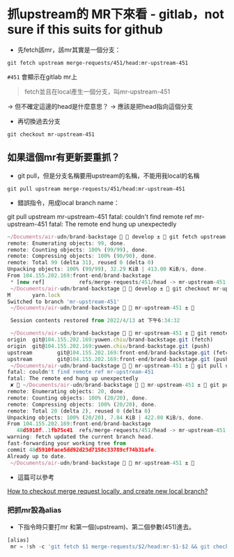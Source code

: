 # 抓upstream的 MR下來看 - gitlab，not sure if this suits for github

- 先fetch該mr，該mr其實是一個分支：

`git fetch upstream merge-requests/451/head:mr-upstream-451`

`#451` 會顯示在gitlab mr上

> fetch並且在local產生一個分支，叫mr-upstream-451

→ 但不確定這邊的head是什麼意思？ -> 應該是把head指向這個分支

- 再切換過去分支

`git checkout mr-upstream-451`

## 如果這個mr有更新要重抓？

- git pull，但是分支名稱要用upstream的名稱，不能用我local的名稱

`git pull upstream merge-requests/451/head:mr-upstream-451`

- 錯誤指令，用成local branch name：

git pull upstream mr-upstream-451
fatal: couldn't find remote ref mr-upstream-451
fatal: The remote end hung up unexpectedly

```jsx
~/Documents/air-udn/brand-backstage   develop ±  git fetch upstream merge-requests/451/head:mr-upstream-451
remote: Enumerating objects: 99, done.
remote: Counting objects: 100% (99/99), done.
remote: Compressing objects: 100% (90/90), done.
remote: Total 99 (delta 31), reused 0 (delta 0)
Unpacking objects: 100% (99/99), 32.29 KiB | 413.00 KiB/s, done.
From 104.155.202.169:front-end/brand-backstage
 * [new ref]           refs/merge-requests/451/head -> mr-upstream-451
 ~/Documents/air-udn/brand-backstage   develop ±  git checkout mr-upstream-451
M       yarn.lock
Switched to branch 'mr-upstream-451'
 ~/Documents/air-udn/brand-backstage   mr-upstream-451 ±  

 Session contents restored from 2022/4/13 at 下午6:34:32 

 ~/Documents/air-udn/brand-backstage   mr-upstream-451 ±  git remote -v
origin  git@104.155.202.169:yuwen.chiu/brand-backstage.git (fetch)
origin  git@104.155.202.169:yuwen.chiu/brand-backstage.git (push)
upstream        git@104.155.202.169:front-end/brand-backstage.git (fetch)
upstream        git@104.155.202.169:front-end/brand-backstage.git (push)
 ~/Documents/air-udn/brand-backstage   mr-upstream-451 ±  git pull upstream mr-upstream-451
fatal: couldn't find remote ref mr-upstream-451
fatal: The remote end hung up unexpectedly                                          
 ✘  ~/Documents/air-udn/brand-backstage   mr-upstream-451 ±  git pull upstream merge-requests/451/head:mr-upstream-451
remote: Enumerating objects: 20, done.
remote: Counting objects: 100% (20/20), done.
remote: Compressing objects: 100% (20/20), done.
remote: Total 20 (delta 2), reused 0 (delta 0)
Unpacking objects: 100% (20/20), 7.84 KiB | 422.00 KiB/s, done.
From 104.155.202.169:front-end/brand-backstage
   48d5910f..1fb75c41  refs/merge-requests/451/head -> mr-upstream-451
warning: fetch updated the current branch head.
fast-forwarding your working tree from
commit 48d5910face5dd92d23d7158c33789cf74b31afe.
Already up to date.
 ~/Documents/air-udn/brand-backstage   mr-upstream-451 ± 
```

- 這篇可以參考

[How to checkout merge request locally, and create new local branch?](https://stackoverflow.com/questions/44992512/how-to-checkout-merge-request-locally-and-create-new-local-branch)

### 把抓mr設為alias

- 下指令時只要打mr 和第一個(upstream)、第二個參數(451)進去。

```jsx
[alias]
 mr = !sh -c 'git fetch $1 merge-requests/$2/head:mr-$1-$2 && git checkout mr-$1-$2' -
```

